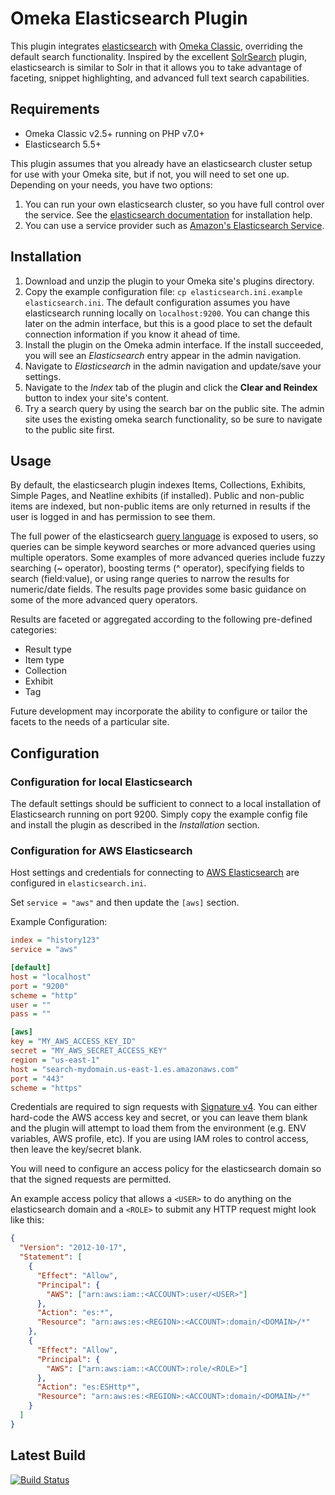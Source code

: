 # Omeka Elasticsearch Plugin

This plugin integrates [elasticsearch](https://www.elastic.co/products/elasticsearch) with [Omeka Classic](http://omeka.org/classic/), overriding the default search functionality. Inspired by the excellent [SolrSearch](https://github.com/scholarslab/SolrSearch) plugin, elasticsearch is similar to Solr in that it allows you to take advantage of faceting, snippet highlighting, and advanced full text search capabilities. 

## Requirements

- Omeka Classic v2.5+ running on PHP v7.0+
- Elasticsearch 5.5+

This plugin assumes that you already have an elasticsearch cluster setup for use with your Omeka site, but if not, you will need to set one up. Depending on your needs, you have two options:

1. You can run your own elasticsearch cluster, so you have full control over the service. See the [elasticsearch documentation](https://www.elastic.co/guide/en/elasticsearch/reference/current/index.html) for installation help.
2. You can use a service provider such as [Amazon's Elasticsearch Service](https://aws.amazon.com/elasticsearch-service/).

## Installation

1. Download and unzip the plugin to your Omeka site's plugins directory.
2. Copy the example configuration file: `cp elasticsearch.ini.example elasticsearch.ini`. The default configuration assumes you have elasticsearch running locally on `localhost:9200`. You can change this later on the admin interface, but this is a good place to set the default connection information if you know it ahead of time.
3. Install the plugin on the Omeka admin interface. If the install succeeded, you will see an _Elasticsearch_ entry appear in the admin navigation. 
4. Navigate to _Elasticsearch_ in the admin navigation and update/save your settings.
5. Navigate to the _Index_ tab of the plugin and click the **Clear and Reindex** button to index your site's content.
6. Try a search query by using the search bar on the public site. The admin site uses the existing omeka search functionality, so be sure to navigate to the public site first.

## Usage

By default, the elasticsearch plugin indexes Items, Collections, Exhibits, Simple Pages, and Neatline exhibits (if installed).  Public and non-public items are indexed, but non-public items are only returned in results if the user is logged in and has permission to see them.

The full power of the elasticsearch [query language](https://www.elastic.co/guide/en/elasticsearch/reference/current/query-dsl-query-string-query.html) is exposed to users, so queries can be simple keyword searches or more advanced queries using multiple operators. Some examples of more advanced queries include fuzzy searching (~ operator), boosting terms (^ operator), specifying fields to search (field:value), or using range queries to narrow the results for numeric/date fields. The results page provides some basic guidance on some of the more advanced query operators.

Results are faceted or aggregated according to the following pre-defined categories:

- Result type
- Item type
- Collection
- Exhibit
- Tag

Future development may incorporate the ability to configure or tailor the facets to the needs of a particular site.

## Configuration

### Configuration for local Elasticsearch

The default settings should be sufficient to connect to a local installation of Elasticsearch running on port 9200. Simply copy the example config file and install the plugin as described in the _Installation_ section. 

### Configuration for AWS Elasticsearch

Host settings and credentials for connecting to [AWS Elasticsearch](https://aws.amazon.com/elasticsearch-service/) are configured in `elasticsearch.ini`. 

Set `service = "aws"` and then update the `[aws]` section. 

Example Configuration:

```ini
index = "history123"
service = "aws"

[default]
host = "localhost"
port = "9200"
scheme = "http"
user = ""
pass = ""

[aws]
key = "MY_AWS_ACCESS_KEY_ID"
secret = "MY_AWS_SECRET_ACCESS_KEY"
region = "us-east-1"
host = "search-mydomain.us-east-1.es.amazonaws.com"
port = "443"
scheme = "https"
```

Credentials are required to sign requests with [Signature v4](http://docs.aws.amazon.com/general/latest/gr/signature-version-4.html). You can either hard-code the AWS access key and secret, or you can leave them blank and the plugin will attempt to load them from the environment (e.g. ENV variables, AWS profile, etc). If you are using IAM roles to control access, then leave the key/secret blank.

You will need to configure an access policy for the elasticsearch domain so that the signed requests are permitted.

An example access policy that allows a `<USER>` to do anything on the elasticsearch domain and a `<ROLE>` to submit any HTTP request might look like this:

```json
{
  "Version": "2012-10-17",
  "Statement": [
    {
      "Effect": "Allow",
      "Principal": {
        "AWS": ["arn:aws:iam::<ACCOUNT>:user/<USER>"]
      },
      "Action": "es:*",
      "Resource": "arn:aws:es:<REGION>:<ACCOUNT>:domain/<DOMAIN>/*"
    },
    {
      "Effect": "Allow",
      "Principal": {
        "AWS": ["arn:aws:iam::<ACCOUNT>:role/<ROLE>"]
      },
      "Action": "es:ESHttp*",
      "Resource": "arn:aws:es:<REGION>:<ACCOUNT>:domain/<DOMAIN>/*"
    }
  ]
}
```

## Latest Build

[![Build Status](https://travis-ci.org/Harvard-ATG/omeka-plugin-Elasticsearch.svg?branch=master)](https://travis-ci.org/Harvard-ATG/omeka-plugin-Elasticsearch)
